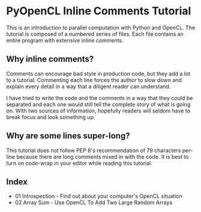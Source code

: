# PyOpenCL Inline Comments Tutorial

This is an introduction to parallel computation with Python and OpenCL.  The tutorial is composed of a numbered series of files.  Each file contains an entire program with extensive inline comments.

## Why inline comments?

Comments can encourage bad style in production code, but they add a lot to a tutorial.  Commenting each line forces the author to slow down and explain every detail in a way that a diligent reader can understand.

I have tried to write the code and the comments in a way that they could be separated and each one would still tell the complete story of what is going on.  With two sources of information, hopefully readers will seldom have to break focus and look something up.

## Why are some lines super-long?

This tutorial does not follow PEP 8's recommendation of 79 characters per-line because there are long comments mixed in with the code.  It is best to turn on code-wrap in your editor while reading this tutorial.

## Index

- 01 Introspection - Find out about your computer's OpenCL situation
- 02 Array Sum - Use OpenCL To Add Two Large Random Arrays